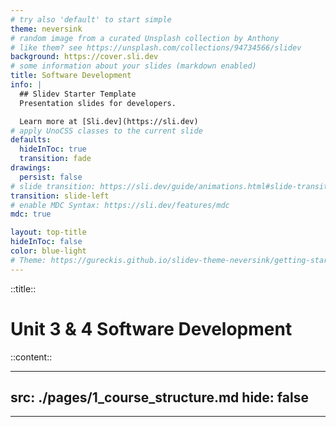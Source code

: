 ```yaml
---
# try also 'default' to start simple
theme: neversink
# random image from a curated Unsplash collection by Anthony
# like them? see https://unsplash.com/collections/94734566/slidev
background: https://cover.sli.dev
# some information about your slides (markdown enabled)
title: Software Development
info: |
  ## Slidev Starter Template
  Presentation slides for developers.

  Learn more at [Sli.dev](https://sli.dev)
# apply UnoCSS classes to the current slide
defaults:
  hideInToc: true
  transition: fade
drawings:
  persist: false
# slide transition: https://sli.dev/guide/animations.html#slide-transitions
transition: slide-left
# enable MDC Syntax: https://sli.dev/features/mdc
mdc: true

layout: top-title
hideInToc: false
color: blue-light
# Theme: https://gureckis.github.io/slidev-theme-neversink/getting-started.html
---
```

::title::

# Unit 3 & 4 Software Development


::content::

<Toc depth="2" columns="2"/>

---
src: ./pages/1_course_structure.md
hide: false
---

---